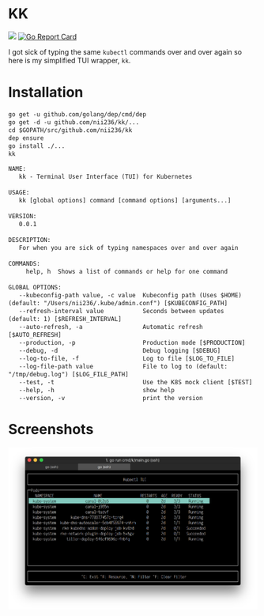 # KK

[![](https://godoc.org/github.com/nii236/k?status.svg)](http://godoc.org/github.com/nii236/k)
[![Go Report Card](https://goreportcard.com/badge/github.com/nii236/k)](https://goreportcard.com/report/github.com/nii236/k)

I got sick of typing the same `kubectl` commands over and over again so here is my simplified TUI wrapper, `kk`.

# Installation

```
go get -u github.com/golang/dep/cmd/dep
go get -d -u github.com/nii236/kk/...
cd $GOPATH/src/github.com/nii236/kk
dep ensure
go install ./...
kk
```

```
NAME:
   kk - Terminal User Interface (TUI) for Kubernetes

USAGE:
   kk [global options] command [command options] [arguments...]

VERSION:
   0.0.1

DESCRIPTION:
   For when you are sick of typing namespaces over and over again

COMMANDS:
     help, h  Shows a list of commands or help for one command

GLOBAL OPTIONS:
   --kubeconfig-path value, -c value  Kubeconfig path (Uses $HOME) (default: "/Users/nii236/.kube/admin.conf") [$KUBECONFIG_PATH]
   --refresh-interval value           Seconds between updates (default: 1) [$REFRESH_INTERVAL]
   --auto-refresh, -a                 Automatic refresh [$AUTO_REFRESH]
   --production, -p                   Production mode [$PRODUCTION]
   --debug, -d                        Debug logging [$DEBUG]
   --log-to-file, -f                  Log to file [$LOG_TO_FILE]
   --log-file-path value              File to log to (default: "/tmp/debug.log") [$LOG_FILE_PATH]
   --test, -t                         Use the K8S mock client [$TEST]
   --help, -h                         show help
   --version, -v                      print the version
```

# Screenshots

![](/static/screenshot.png)

